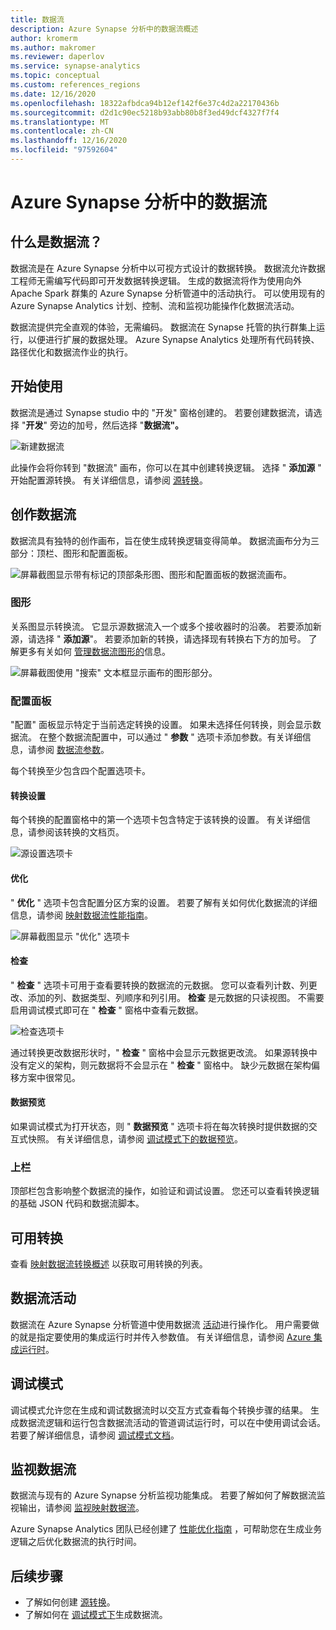 ```yaml
---
title: 数据流
description: Azure Synapse 分析中的数据流概述
author: kromerm
ms.author: makromer
ms.reviewer: daperlov
ms.service: synapse-analytics
ms.topic: conceptual
ms.custom: references_regions
ms.date: 12/16/2020
ms.openlocfilehash: 18322afbdca94b12ef142f6e37c4d2a22170436b
ms.sourcegitcommit: d2d1c90ec5218b93abb80b8f3ed49dcf4327f7f4
ms.translationtype: MT
ms.contentlocale: zh-CN
ms.lasthandoff: 12/16/2020
ms.locfileid: "97592604"
---
```

# <a name="data-flows-in-azure-synapse-analytics"></a>Azure Synapse 分析中的数据流

## <a name="what-are-data-flows"></a>什么是数据流？

数据流是在 Azure Synapse 分析中以可视方式设计的数据转换。 数据流允许数据工程师无需编写代码即可开发数据转换逻辑。 生成的数据流将作为使用向外 Apache Spark 群集的 Azure Synapse 分析管道中的活动执行。 可以使用现有的 Azure Synapse Analytics 计划、控制、流和监视功能操作化数据流活动。

数据流提供完全直观的体验，无需编码。 数据流在 Synapse 托管的执行群集上运行，以便进行扩展的数据处理。 Azure Synapse Analytics 处理所有代码转换、路径优化和数据流作业的执行。

## <a name="getting-started"></a>开始使用

数据流是通过 Synapse studio 中的 "开发" 窗格创建的。 若要创建数据流，请选择 "**开发**" 旁边的加号，然后选择 "**数据流"。** 

![新建数据流](media/data-flow/new-data-flow.png)

此操作会将你转到 "数据流" 画布，你可以在其中创建转换逻辑。 选择 " **添加源** " 开始配置源转换。 有关详细信息，请参阅 [源转换](../data-factory/data-flow-source.md?toc=/azure/synapse-analytics/toc.json&bc=/azure/synapse-analytics/breadcrumb/toc.json)。

## <a name="authoring-data-flows"></a>创作数据流

数据流具有独特的创作画布，旨在使生成转换逻辑变得简单。 数据流画布分为三部分：顶栏、图形和配置面板。 

![屏幕截图显示带有标记的顶部条形图、图形和配置面板的数据流画布。](media/data-flow/canvas-1.png)

### <a name="graph"></a>图形

关系图显示转换流。 它显示源数据流入一个或多个接收器时的沿袭。 若要添加新源，请选择 " **添加源**"。 若要添加新的转换，请选择现有转换右下方的加号。 了解更多有关如何 [管理数据流图形的](../data-factory/concepts-data-flow-manage-graph.md?toc=/azure/synapse-analytics/toc.json&bc=/azure/synapse-analytics/breadcrumb/toc.json)信息。

![屏幕截图使用 "搜索" 文本框显示画布的图形部分。](media/data-flow/canvas-2.png)

### <a name="configuration-panel"></a>配置面板

"配置" 面板显示特定于当前选定转换的设置。 如果未选择任何转换，则会显示数据流。 在整个数据流配置中，可以通过 " **参数** " 选项卡添加参数。有关详细信息，请参阅 [数据流参数](../data-factory/parameters-data-flow.md?toc=/azure/synapse-analytics/toc.json&bc=/azure/synapse-analytics/breadcrumb/toc.json)。

每个转换至少包含四个配置选项卡。

#### <a name="transformation-settings"></a>转换设置

每个转换的配置窗格中的第一个选项卡包含特定于该转换的设置。 有关详细信息，请参阅该转换的文档页。

![源设置选项卡](media/data-flow/source-1.png)

#### <a name="optimize"></a>优化

" **优化** " 选项卡包含配置分区方案的设置。 若要了解有关如何优化数据流的详细信息，请参阅 [映射数据流性能指南](../data-factory/concepts-data-flow-performance.md?toc=/azure/synapse-analytics/toc.json&bc=/azure/synapse-analytics/breadcrumb/toc.json)。

![屏幕截图显示 "优化" 选项卡](media/data-flow/optimize.png)

#### <a name="inspect"></a>检查

" **检查** " 选项卡可用于查看要转换的数据流的元数据。 您可以查看列计数、列更改、添加的列、数据类型、列顺序和列引用。 **检查** 是元数据的只读视图。 不需要启用调试模式即可在 " **检查** " 窗格中查看元数据。

![检查选项卡](media/data-flow/inspect.png)

通过转换更改数据形状时，" **检查** " 窗格中会显示元数据更改流。 如果源转换中没有定义的架构，则元数据将不会显示在 " **检查** " 窗格中。 缺少元数据在架构偏移方案中很常见。

#### <a name="data-preview"></a>数据预览

如果调试模式为打开状态，则 " **数据预览** " 选项卡将在每次转换时提供数据的交互式快照。 有关详细信息，请参阅 [调试模式下的数据预览](../data-factory/concepts-data-flow-debug-mode.md?toc=/azure/synapse-analytics/toc.json&bc=/azure/synapse-analytics/breadcrumb/toc.json#data-preview)。

### <a name="top-bar"></a>上栏

顶部栏包含影响整个数据流的操作，如验证和调试设置。 您还可以查看转换逻辑的基础 JSON 代码和数据流脚本。

## <a name="available-transformations"></a>可用转换

查看 [映射数据流转换概述](../data-factory/data-flow-transformation-overview.md?toc=/azure/synapse-analytics/toc.json&bc=/azure/synapse-analytics/breadcrumb/toc.json) 以获取可用转换的列表。

## <a name="data-flow-activity"></a>数据流活动

数据流在 Azure Synapse 分析管道中使用数据流 [活动](../data-factory/control-flow-execute-data-flow-activity.md?toc=/azure/synapse-analytics/toc.json&bc=/azure/synapse-analytics/breadcrumb/toc.json)进行操作化。 用户需要做的就是指定要使用的集成运行时并传入参数值。 有关详细信息，请参阅 [Azure 集成运行时](../data-factory/concepts-integration-runtime.md?toc=/azure/synapse-analytics/toc.json&bc=/azure/synapse-analytics/breadcrumb/toc.json#azure-integration-runtime)。

## <a name="debug-mode"></a>调试模式

调试模式允许您在生成和调试数据流时以交互方式查看每个转换步骤的结果。 生成数据流逻辑和运行包含数据流活动的管道调试运行时，可以在中使用调试会话。 若要了解详细信息，请参阅 [调试模式文档](../data-factory/concepts-data-flow-debug-mode.md?toc=/azure/synapse-analytics/toc.json&bc=/azure/synapse-analytics/breadcrumb/toc.json)。

## <a name="monitoring-data-flows"></a>监视数据流

数据流与现有的 Azure Synapse 分析监视功能集成。 若要了解如何了解数据流监视输出，请参阅 [监视映射数据流](../data-factory/concepts-data-flow-monitoring.md?toc=/azure/synapse-analytics/toc.json&bc=/azure/synapse-analytics/breadcrumb/toc.json)。

Azure Synapse Analytics 团队已经创建了 [性能优化指南](../data-factory/concepts-data-flow-performance.md?toc=/azure/synapse-analytics/toc.json&bc=/azure/synapse-analytics/breadcrumb/toc.json) ，可帮助您在生成业务逻辑之后优化数据流的执行时间。

## <a name="next-steps"></a>后续步骤

* 了解如何创建 [源转换](../data-factory/data-flow-source.md?toc=/azure/synapse-analytics/toc.json&bc=/azure/synapse-analytics/breadcrumb/toc.json)。
* 了解如何在 [调试模式下](../data-factory/concepts-data-flow-debug-mode.md?toc=/azure/synapse-analytics/toc.json&bc=/azure/synapse-analytics/breadcrumb/toc.json)生成数据流。
